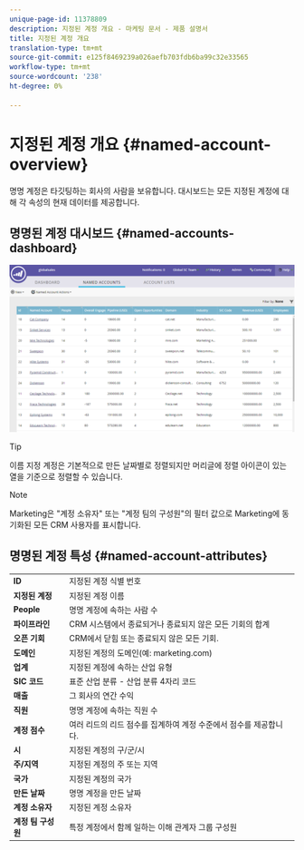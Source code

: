 ```yaml
---
unique-page-id: 11378809
description: 지정된 계정 개요 - 마케팅 문서 - 제품 설명서
title: 지정된 계정 개요
translation-type: tm+mt
source-git-commit: e125f8469239a026aefb703fdb6ba99c32e33565
workflow-type: tm+mt
source-wordcount: '238'
ht-degree: 0%

---
```



# 지정된 계정 개요 {#named-account-overview}

명명 계정은 타깃팅하는 회사의 사람을 보유합니다. 대시보드는 모든 지정된 계정에 대해 각 속성의 현재 데이터를 제공합니다.

## 명명된 계정 대시보드 {#named-accounts-dashboard}

![](assets/one.png)

>[!TIP]
>
>이름 지정 계정은 기본적으로 만든 날짜별로 정렬되지만 머리글에 정렬 아이콘이 있는 열을 기준으로 정렬할 수 있습니다.

>[!NOTE]
>
>Marketing은 &quot;계정 소유자&quot; 또는 &quot;계정 팀의 구성원&quot;의 필터 값으로 Marketing에 동기화된 모든 CRM 사용자를 표시합니다.

## 명명된 계정 특성 {#named-account-attributes}

<table> 
 <tbody> 
  <tr> 
   <td><strong>ID</strong></td> 
   <td>지정된 계정 식별 번호</td> 
  </tr> 
  <tr> 
   <td><strong>지정된 계정</strong></td> 
   <td>지정된 계정 이름</td> 
  </tr> 
  <tr> 
   <td><strong>People</strong></td> 
   <td>명명 계정에 속하는 사람 수</td> 
  </tr> 
  <tr> 
   <td><strong>파이프라인</strong></td> 
   <td>CRM 시스템에서 종료되거나 종료되지 않은 모든 기회의 합계</td> 
  </tr> 
  <tr> 
   <td><strong>오픈 기회</strong></td> 
   <td>CRM에서 닫힘 또는 종료되지 않은 모든 기회.</td> 
  </tr> 
  <tr> 
   <td><strong>도메인</strong></td> 
   <td>지정된 계정의 도메인(예: marketing.com)</td> 
  </tr> 
  <tr> 
   <td><strong>업계</strong></td> 
   <td>지정된 계정에 속하는 산업 유형</td> 
  </tr> 
  <tr> 
   <td><strong>SIC 코드</strong></td> 
   <td><span><strong></strong>표준  <strong></strong>산업  <strong></strong>분류 - 산업 분류 4자리 코드<br></span></td> 
  </tr> 
  <tr> 
   <td><strong>매출</strong></td> 
   <td>그 회사의 연간 수익</td> 
  </tr> 
  <tr> 
   <td><strong>직원</strong></td> 
   <td>명명 계정에 속하는 직원 수</td> 
  </tr> 
  <tr> 
   <td colspan="1"><strong>계정 점수</strong></td> 
   <td colspan="1">여러 리드의 리드 점수를 집계하여 계정 수준에서 점수를 제공합니다.</td> 
  </tr> 
  <tr> 
   <td colspan="1"><strong>시</strong></td> 
   <td colspan="1">지정된 계정의 구/군/시</td> 
  </tr> 
  <tr> 
   <td colspan="1"><strong>주/지역</strong></td> 
   <td colspan="1">지정된 계정의 주 또는 지역</td> 
  </tr> 
  <tr> 
   <td colspan="1"><strong>국가</strong></td> 
   <td colspan="1">지정된 계정의 국가</td> 
  </tr> 
  <tr> 
   <td colspan="1"><strong>만든 날짜</strong></td> 
   <td colspan="1">명명 계정을 만든 날짜</td> 
  </tr> 
  <tr> 
   <td colspan="1"><strong>계정 소유자</strong></td> 
   <td colspan="1">지정된 계정 소유자</td> 
  </tr> 
  <tr> 
   <td colspan="1"><strong>계정 팀 구성원</strong></td> 
   <td colspan="1">특정 계정에서 함께 일하는 이해 관계자 그룹 구성원</td> 
  </tr> 
 </tbody> 
</table>
